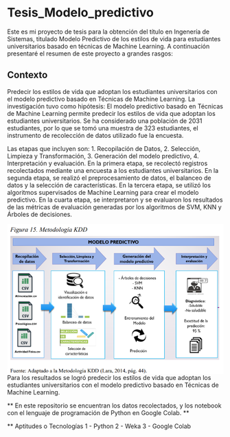 # Tesis_Modelo_predictivo

Este es mi proyecto de tesis para la obtención del título en Ingenería de Sistemas, titulado Modelo Predictivo de los estilos de vida para estudiantes universitarios basado en técnicas de Machine Learning. 
A continuación presentaré el resumen de este proyecto a grandes rasgos:
## Contexto ##
Predecir los estilos de vida que adoptan los estudiantes universitarios con el modelo
predictivo basado en Técnicas de Machine Learning. La investigación tuvo como hipótesis: El
modelo predictivo basado en Técnicas de Machine Learning permite predecir los estilos de vida
que adoptan los estudiantes universitarios. Se ha considerado una población de 2031
estudiantes, por lo que se tomó una muestra de 323 estudiantes, el instrumento de recolección de
datos utilizado fue la encuesta.

Las etapas que incluyen son: 1. Recopilación de Datos, 2. Selección, Limpieza y
Transformación, 3. Generación del modelo predictivo, 4. Interpretación y evaluación. En la
primera etapa, se recolectó registros recolectados mediante una encuesta a los estudiantes
universitarios. En la segunda etapa, se realizó el preprocesamiento de datos, el balanceo de datos
y la selección de características. En la tercera etapa, se utilizó los algoritmos supervisados de
Machine Learning para crear el modelo predictivo. En la cuarta etapa, se interpretaron y se
evaluaron los resultados de las métricas de evaluación generadas por los algoritmos de SVM,
KNN y Árboles de decisiones.

<img src="images/Pipeline.PNG" width="650" height="350" align="right">

Para los resultados se logró predecir los estilos de vida que adoptan los estudiantes
universitarios con el modelo predictivo basado en Técnicas de Machine Learning.

** En este repositorio se encuentran los datos recolectados, y los notebook con el lenguaje de programación de Python en Google Colab. **

**  Aptitudes o Tecnologías
1 - Python
2 - Weka
3 - Google Colab
